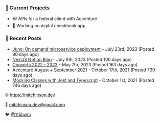 ### 📌 Current Projects
- 📪 APIs for a federal client with Accenture
- 🤑 Working on digital checkbook app

### 📝 Recent Posts

- [Juno: On demand microservice deployment](https://blog.mitchinson.dev/juno) - July 23rd, 2023 (Posted 86 days ago)
- [NextJS Notion Blog](https://blog.mitchinson.dev/blog-2023) - July 9th, 2023 (Posted 100 days ago)
- [Concerts 2022 - 2023](https://blog.mitchinson.dev/concerts-2023) - May 7th, 2023 (Posted 163 days ago)
- [Accenture August + September 2021](https://blog.mitchinson.dev/pillar/aug-sep-21) - October 17th, 2021 (Posted 730 days ago)
- [Mocking Classes with Jest and Typescript](https://blog.mitchinson.dev/jest-typescript-mocks) - October 1st, 2021 (Posted 746 days ago)

🌐 https://mitchinson.dev

💌 mitchinson.dev@gmail.com

🐦 [@115bwm](https://twitter.com/115bwm)